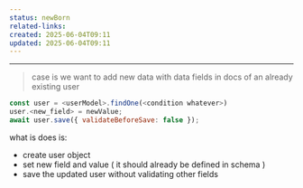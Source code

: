 ```yaml
---
status: newBorn
related-links: 
created: 2025-06-04T09:11
updated: 2025-06-04T09:11
---
```

---

> case is we want to add new data with data fields in docs of an already existing user

```js
const user = <userModel>.findOne(<condition whatever>)
user.<new_field> = newValue;
await user.save({ validateBeforeSave: false });
```

what is does is:
- create user object
- set new field and value ( it should already be defined in schema )
- save the updated user without validating other fields 


